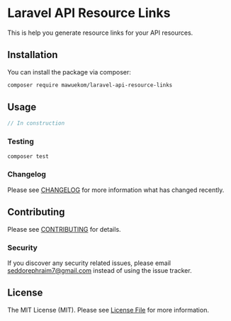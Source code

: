 # Laravel API Resource Links

This is help you generate resource links for your API resources.

## Installation

You can install the package via composer:

```bash
composer require mawuekom/laravel-api-resource-links
```

## Usage

```php
// In construction
```

### Testing

```bash
composer test
```

### Changelog

Please see [CHANGELOG](CHANGELOG.md) for more information what has changed recently.

## Contributing

Please see [CONTRIBUTING](CONTRIBUTING.md) for details.

### Security

If you discover any security related issues, please email seddorephraim7@gmail.com instead of using the issue tracker.

## License

The MIT License (MIT). Please see [License File](LICENSE.md) for more information.

